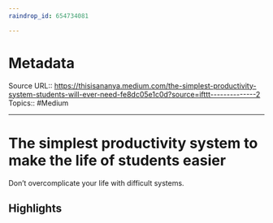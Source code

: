 ```yaml
---
raindrop_id: 654734081

---
```


# Metadata
Source URL:: https://thisisananya.medium.com/the-simplest-productivity-system-students-will-ever-need-fe8dc05e1c0d?source=ifttt--------------2
Topics:: #Medium

---
# The simplest productivity system to make the life of students easier

Don’t overcomplicate your life with difficult systems.

## Highlights
